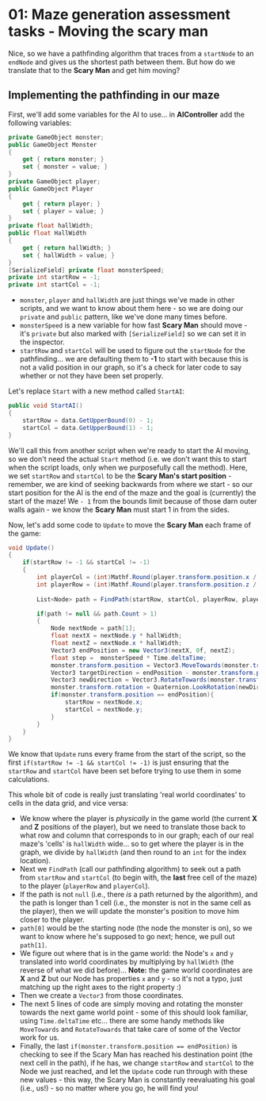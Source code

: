 # 01: Maze generation assessment tasks - Moving the scary man

Nice, so we have a pathfinding algorithm that traces from a `startNode` to an `endNode` and gives us the shortest path between them. But how do we translate that to the **Scary Man** and get him moving?

## Implementing the pathfinding in our maze

First, we'll add some variables for the AI to use... in **AIController** add the following variables:

```csharp
private GameObject monster;
public GameObject Monster 
{
    get { return monster; }
    set { monster = value; }       
}
private GameObject player;
public GameObject Player
{
    get { return player; }
    set { player = value; } 
}
private float hallWidth;
public float HallWidth 
{
    get { return hallWidth; }
    set { hallWidth = value; }
}
[SerializeField] private float monsterSpeed;
private int startRow = -1;
private int startCol = -1;
```

- `monster`, `player` and `hallWidth` are just things we've made in other scripts, and we want to know about them here - so we are doing our `private` and `public` pattern, like we've done many times before.
- `monsterSpeed` is a new variable for how fast **Scary Man** should move - it's `private` but also marked with `[SerializeField]` so we can set it in the inspector.
- `startRow` and `startCol` will be used to figure out the `startNode` for the pathfinding... we are defaulting them to **-1** to start with because this is not a valid position in our graph, so it's a check for later code to say whether or not they have been set properly.

Let's replace `Start` with a new method called `StartAI`:

```csharp
public void StartAI()
{
    startRow = data.GetUpperBound(0) - 1;
    startCol = data.GetUpperBound(1) - 1;            
}
```

We'll call this from another script when we're ready to start the AI moving, so we don't need the actual `Start` method (i.e. we don't want this to start when the script loads, only when we purposefully call the method). Here, we set `startRow` and `startCol` to be the **Scary Man's start position** - remember, we are kind of seeking backwards from where we start - so our start position for the AI is the end of the maze and the goal is (currently) the start of the maze! We `- 1` from the bounds limit because of those darn outer walls again - we know the **Scary Man** must start 1 in from the sides.

Now, let's add some code to `Update` to move the **Scary Man** each frame of the game:

```csharp
void Update()
{
    if(startRow != -1 && startCol != -1)
    {            
        int playerCol = (int)Mathf.Round(player.transform.position.x / hallWidth);
        int playerRow = (int)Mathf.Round(player.transform.position.z / hallWidth);
        
        List<Node> path = FindPath(startRow, startCol, playerRow, playerCol);

        if(path != null && path.Count > 1)
        {
            Node nextNode = path[1];
            float nextX = nextNode.y * hallWidth;
            float nextZ = nextNode.x * hallWidth;
            Vector3 endPosition = new Vector3(nextX, 0f, nextZ);
            float step =  monsterSpeed * Time.deltaTime;
            monster.transform.position = Vector3.MoveTowards(monster.transform.position, endPosition, step);
            Vector3 targetDirection = endPosition - monster.transform.position;
            Vector3 newDirection = Vector3.RotateTowards(monster.transform.forward, targetDirection, step, 0.0f);
            monster.transform.rotation = Quaternion.LookRotation(newDirection);
            if(monster.transform.position == endPosition){
                startRow = nextNode.x;
                startCol = nextNode.y;
            }
        }
    }
}
```

We know that `Update` runs every frame from the start of the script, so the first `if(startRow != -1 && startCol != -1)` is just ensuring that the `startRow` and `startCol` have been set before trying to use them in some calculations.

This whole bit of code is really just translating 'real world coordinates' to cells in the data grid, and vice versa:
- We know where the player is *physically* in the game world (the current **X** and **Z** positions of the player), but we need to translate those back to what row and column that corresponds to in our graph; each of our real maze's 'cells' is `hallWidth` wide... so to get where the player is in the graph, we divide by `hallWidth` (and then round to an `int` for the index location).
- Next we `FindPath` (call our pathfinding algorithm) to seek out a path from `startRow` and `startCol` (to begin with, the **last** free cell of the maze) to the player (`playerRow` and `playerCol`).
- If the path is not `null` (i.e., there *is* a path returned by the algorithm), and the path is longer than 1 cell (i.e., the monster is not in the same cell as the player), then we will update the monster's position to move him closer to the player.
- `path[0]` would be the starting node (the node the monster is on), so we want to know where he's supposed to go next; hence, we pull out `path[1]`.
- We figure out where that is in the game world: the Node's `x` and `y` translated into world coordinates by multiplying by `hallWidth` (the reverse of what we did before)... **Note:** the game world coordinates are **X** and **Z** but our Node has properties `x` and `y` - so it's not a typo, just matching up the right axes to the right property :)
- Then we create a `Vector3` from those coordinates.
- The next 5 lines of code are simply moving and rotating the monster towards the next game world point - some of this should look familiar, using `Time.deltaTime` etc... there are some handy methods like `MoveTowards` and `RotateTowards` that take care of some of the Vector work for us.
- Finally, the last `if(monster.transform.position == endPosition)` is checking to see if the Scary Man has reached his destination point (the next cell in the path), if he has, we change `startRow` and `startCol` to the Node we just reached, and let the `Update` code run through with these new values - this way, the Scary Man is constantly reevaluating his goal (i.e., us!) - so no matter where you go, he will find you!

